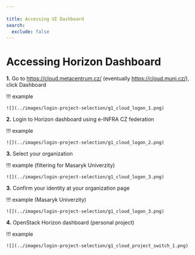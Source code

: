 ```yaml
---

title: Accessing UI Dashboard
search:
  exclude: false
---
```


# Accessing Horizon Dashboard


**1.** Go to https://cloud.metacentrum.cz/ (eventually https://cloud.muni.cz/), click Dashboard

!!! example

    ![](../images/login-project-selection/g1_cloud_logon_1.png)

**2.** Login to Horizon dashboard using e-INFRA CZ federation

!!! example

    ![](../images/login-project-selection/g1_cloud_logon_2.png)

**3.** Select your organization

!!! example (filtering for Masaryk Univerzity)

    ![](../images/login-project-selection/g1_cloud_logon_3.png)

**3.** Confirm your identity at your organization page

!!! example (Masaryk Univerzity)

    ![](../images/login-project-selection/g1_cloud_logon_3.png)

**4.** OpenStack Horizon dashboard (personal project)

!!! example

    ![](../images/login-project-selection/g1_cloud_project_switch_1.png)
